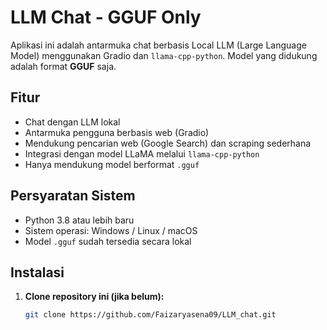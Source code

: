 # LLM Chat - GGUF Only

Aplikasi ini adalah antarmuka chat berbasis Local LLM (Large Language Model) menggunakan Gradio dan `llama-cpp-python`. Model yang didukung adalah format **GGUF** saja.

## Fitur

- Chat dengan LLM lokal
- Antarmuka pengguna berbasis web (Gradio)
- Mendukung pencarian web (Google Search) dan scraping sederhana
- Integrasi dengan model LLaMA melalui `llama-cpp-python`
- Hanya mendukung model berformat `.gguf`

## Persyaratan Sistem

- Python 3.8 atau lebih baru
- Sistem operasi: Windows / Linux / macOS
- Model `.gguf` sudah tersedia secara lokal

## Instalasi

1. **Clone repository ini (jika belum):**

   ```bash
   git clone https://github.com/Faizaryasena09/LLM_chat.git
